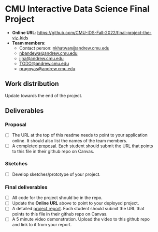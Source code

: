 # CMU Interactive Data Science Final Project

* **Online URL**: https://github.com/CMU-IDS-Fall-2022/final-project-the-viz-kids
* **Team members**:
  * Contact person: nkhatwan@andrew.cmu.edu
  * nbandewa@andrew.cmu.edu
  * jjna@andrew.cmu.edu
  * TODO@andrew.cmu.edu
  * pragnyas@andrew.cmu.edu

## Work distribution

Update towards the end of the project.

## Deliverables

### Proposal

- [ ] The URL at the top of this readme needs to point to your application online. It should also list the names of the team members.
- [ ] A completed [proposal](Proposal.md). Each student should submit the URL that points to this file in their github repo on Canvas.

### Sketches

- [ ] Develop sketches/prototype of your project.

### Final deliverables

- [ ] All code for the project should be in the repo.
- [ ] Update the **Online URL** above to point to your deployed project.
- [ ] A detailed [project report](Report.md).  Each student should submit the URL that points to this file in their github repo on Canvas.
- [ ] A 5 minute video demonstration.  Upload the video to this github repo and link to it from your report.
